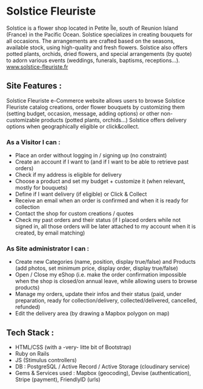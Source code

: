 # Solstice Fleuriste

Solstice is a flower shop located in Petite Île, south of Reunion Island (France) in the Pacific Ocean. 
Solstice specializes in creating bouquets for all occasions. The arrangements are crafted based on the seasons, available stock, using high-quality and fresh flowers.
Solstice also offers potted plants, orchids, dried flowers, and special arrangements (by quote) to adorn various events (weddings, funerals, baptisms, receptions...).
www.solstice-fleuriste.fr

## Site Features :

Solstice Fleuriste e-Commerce website allows users to browse Solstice Fleuriste catalog creations, order flower bouquets by customizing them (setting budget, occasion, message, adding options) or other non-customizable products (potted plants, orchids...)
Solstice offers delivery options when geographically eligible or click&collect. 

### As a Visitor I can : 

- Place an order without logging in / signing up (no constraint)
- Create an account if I want to (and if I want to be able to retrieve past orders) 
- Check if my address is eligible for delivery
- Choose a product and set my budget + customize it (when relevant, mostly for bouquets)
- Define if I want delivery (if eligible) or Click & Collect
- Receive an email when an order is confirmed and when it is ready for collection
- Contact the shop for custom creations / quotes
- Check my past orders and their status (if I placed orders while not signed in, all those orders will be later attached to my account when it is created, by email matching)

### As Site administrator I can : 

- Create new Categories (name, position, display true/false) and Products (add photos, set minimum price, display order, display true/false) 
- Open / Close my eShop (i.e. make the order confirmation impossible when the shop is closed/on annual leave, while allowing users to browse products) 
- Manage my orders, update their infos and their status (paid, under preparation, ready for collection/delivery, collected/delivered, cancelled, refunded)
- Edit the delivery area (by drawing a Mapbox polygon on map)

## Tech Stack :
- HTML/CSS (with a -very- litte bit of Bootstrap)
- Ruby on Rails
- JS (Stimulus controllers)
- DB : PostgreSQL / Active Record / Active Storage (cloudinary service)
- Gems & Services used : Mapbox (geocoding), Devise (authentication), Stripe (payment), FriendlyID (urls)
